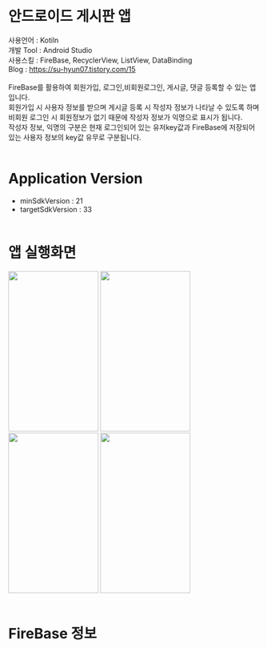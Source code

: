 # 안드로이드 게시판 앱
사용언어 : Kotiln </br>
개발 Tool : Android Studio </br>
사용스킬 : FireBase, RecyclerView, ListView, DataBinding </br>
Blog : https://su-hyun07.tistory.com/15 </br>
<br>
FireBase를 활용하여 회원가입, 로그인,비회원로그인, 게시글, 댓글 등록할 수 있는 앱입니다.<br>
회원가입 시 사용자 정보를 받으며 게시글 등록 시 작성자 정보가 나타날 수 있도록 하며<br>
비회원 로그인 시 회원정보가 없기 때문에 작성자 정보가 익명으로 표시가 됩니다.<br>
작성자 정보, 익명의 구분은 현재 로그인되어 있는 유저key값과 FireBase에 저장되어 있는 사용자 정보의 key값 유무로 구분됩니다.<br>
<br>

# Application Version
- minSdkVersion : 21
- targetSdkVersion : 33
<br><br>
# 앱 실행화면
<img src="https://github.com/leesoohyeon/Community/assets/88640008/2449eba2-284b-40c1-ad20-ec335c7a4e4e" width="180px" height="320px">
<img src="https://github.com/leesoohyeon/Community/assets/88640008/802351b5-d2e2-43c4-9e00-807e715dfc77" width="180px" height="320px">
<img src="https://github.com/leesoohyeon/Community/assets/88640008/104dd480-c08f-423d-917b-0f7dba0aa0d9" width="180px" height="320px">
<img src="https://github.com/leesoohyeon/Community/assets/88640008/c74134fa-ed86-4e7c-bd23-14876dd21783" width="180px" height="320px">
<br><br>

# FireBase 정보
